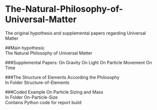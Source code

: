 # The-Natural-Philosophy-of-Universal-Matter
The original hypothesis and supplemental papers regarding Universal Matter

##Main hypothesis:<br>
The Natural Philosophy of Universal Matter

###Supplemental Papers:
On Gravity
On Light
On Particle Movement
On Time

###The Structure of Elements According the Philosophy<br>
In Folder Structure-of-Elements
  
###Coded Example On Particle Sizing and Mass<br>
In Folder On-Particle-Size <br>
Contains Python code for report build
